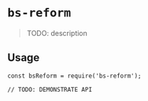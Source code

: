 # `bs-reform`

> TODO: description

## Usage

```
const bsReform = require('bs-reform');

// TODO: DEMONSTRATE API
```
